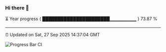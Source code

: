 ### Hi there 👋

⏳ Year progress { ██████████████████████▁▁▁▁▁▁▁▁ } 73.87 %

---

⏰ Updated on Sat, 27 Sep 2025 14:37:04 GMT

![Progress Bar CI](https://github.com/IshwaranRudhara/GIT-ACTION/workflows/Progress%20Bar%20CI/badge.svg)
